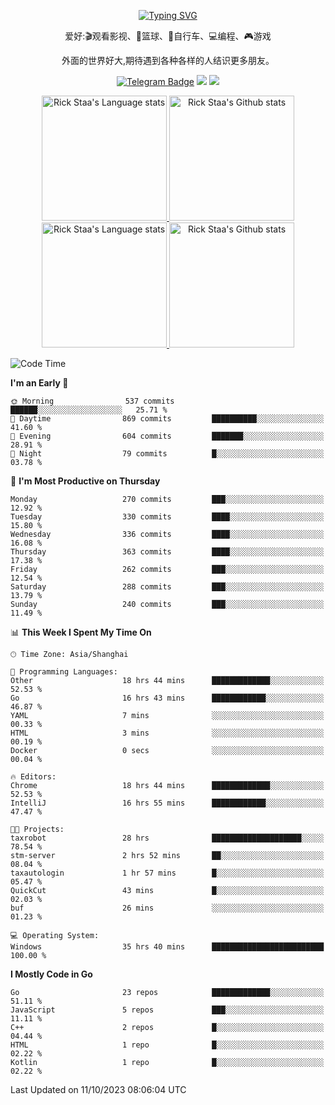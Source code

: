 <div align="center"> 

[![Typing SVG](https://readme-typing-svg.herokuapp.com?size=25&duration=2500&color=eeeeee&vCenter=true&width=200&height=40&lines=Hi+there+%F0%9F%91%8B%F0%9F%8F%BB;I'm+DanBai)](https://git.io/typing-svg)

爱好:🎬观看影视、🏀篮球、🚴自行车、💻编程、🎮游戏

外面的世界好大,期待遇到各种各样的人结识更多朋友。

[![Telegram Badge](https://img.shields.io/badge/-Telegram-blue?style=flat&logo=Telegram&logoColor=white)](https://t.me/danbai9420) 
[![](https://img.shields.io/badge/-Blog-brightgreen?style=flat&logo=Blogger&logoColor=white)](https://p00q.cn)
[![](https://img.shields.io/badge/-Email-red?style=flat&logo=Mail.Ru&logoColor=white)](mailto:danbai@88.com)
</div>

<!-- Light Mode -->
<div align="center"> 
<a href="https://github.com/anuraghazra/github-readme-stats#gh-light-mode-only">
<img height=200 src="https://github-readme-stats.vercel.app/api/top-langs/?username=danbai225&layout=compact&langs_count=10&hide_border=1&role=OWNER,COLLABORATOR#gh-light-mode-only" alt="Rick Staa's Language stats" />
</a>
<a href="https://github.com/anuraghazra/github-readme-stats#gh-light-mode-only">
<img height=200 src="https://github-readme-stats.vercel.app/api?username=danbai225&show_icons=true&count_private=true&line_height=28&hide_border=1&include_all_commits=true&card_width=450&role=OWNER,COLLABORATOR&exclude_repo=github-readme-stats#gh-light-mode-only" alt="Rick Staa's Github stats" />
</a>
</div>

<!-- Dark Mode -->
<div align="center"> 
<a href="https://github.com/anuraghazra/github-readme-stats#gh-dark-mode-only">
<img height=200 src="https://github-readme-stats.vercel.app/api/top-langs/?username=danbai225&layout=compact&langs_count=10&hide_border=1&role=OWNER,COLLABORATOR&theme=github_dark#gh-dark-mode-only" alt="Rick Staa's Language stats" />
</a>
<a href="https://github.com/anuraghazra/github-readme-stats#gh-dark-mode-only">
<img height=200 src="https://github-readme-stats.vercel.app/api?username=danbai225&show_icons=true&count_private=true&line_height=28&hide_border=1&include_all_commits=true&card_width=450&role=OWNER,COLLABORATOR&exclude_repo=github-readme-stats&theme=github_dark#gh-dark-mode-only" alt="Rick Staa's Github stats" />
</a>
</div>

<!--START_SECTION:waka-->
![Code Time](http://img.shields.io/badge/Code%20Time-1%2C246%20hrs%2011%20mins-blue)

**I'm an Early 🐤** 

```text
🌞 Morning                537 commits         ██████░░░░░░░░░░░░░░░░░░░   25.71 % 
🌆 Daytime                869 commits         ██████████░░░░░░░░░░░░░░░   41.60 % 
🌃 Evening                604 commits         ███████░░░░░░░░░░░░░░░░░░   28.91 % 
🌙 Night                  79 commits          █░░░░░░░░░░░░░░░░░░░░░░░░   03.78 % 
```
📅 **I'm Most Productive on Thursday** 

```text
Monday                   270 commits         ███░░░░░░░░░░░░░░░░░░░░░░   12.92 % 
Tuesday                  330 commits         ████░░░░░░░░░░░░░░░░░░░░░   15.80 % 
Wednesday                336 commits         ████░░░░░░░░░░░░░░░░░░░░░   16.08 % 
Thursday                 363 commits         ████░░░░░░░░░░░░░░░░░░░░░   17.38 % 
Friday                   262 commits         ███░░░░░░░░░░░░░░░░░░░░░░   12.54 % 
Saturday                 288 commits         ███░░░░░░░░░░░░░░░░░░░░░░   13.79 % 
Sunday                   240 commits         ███░░░░░░░░░░░░░░░░░░░░░░   11.49 % 
```


📊 **This Week I Spent My Time On** 

```text
🕑︎ Time Zone: Asia/Shanghai

💬 Programming Languages: 
Other                    18 hrs 44 mins      █████████████░░░░░░░░░░░░   52.53 % 
Go                       16 hrs 43 mins      ████████████░░░░░░░░░░░░░   46.87 % 
YAML                     7 mins              ░░░░░░░░░░░░░░░░░░░░░░░░░   00.33 % 
HTML                     3 mins              ░░░░░░░░░░░░░░░░░░░░░░░░░   00.19 % 
Docker                   0 secs              ░░░░░░░░░░░░░░░░░░░░░░░░░   00.04 % 

🔥 Editors: 
Chrome                   18 hrs 44 mins      █████████████░░░░░░░░░░░░   52.53 % 
IntelliJ                 16 hrs 55 mins      ████████████░░░░░░░░░░░░░   47.47 % 

🐱‍💻 Projects: 
taxrobot                 28 hrs              ████████████████████░░░░░   78.54 % 
stm-server               2 hrs 52 mins       ██░░░░░░░░░░░░░░░░░░░░░░░   08.04 % 
taxautologin             1 hr 57 mins        █░░░░░░░░░░░░░░░░░░░░░░░░   05.47 % 
QuickCut                 43 mins             █░░░░░░░░░░░░░░░░░░░░░░░░   02.03 % 
buf                      26 mins             ░░░░░░░░░░░░░░░░░░░░░░░░░   01.23 % 

💻 Operating System: 
Windows                  35 hrs 40 mins      █████████████████████████   100.00 % 
```

**I Mostly Code in Go** 

```text
Go                       23 repos            █████████████░░░░░░░░░░░░   51.11 % 
JavaScript               5 repos             ███░░░░░░░░░░░░░░░░░░░░░░   11.11 % 
C++                      2 repos             █░░░░░░░░░░░░░░░░░░░░░░░░   04.44 % 
HTML                     1 repo              █░░░░░░░░░░░░░░░░░░░░░░░░   02.22 % 
Kotlin                   1 repo              █░░░░░░░░░░░░░░░░░░░░░░░░   02.22 % 
```




 Last Updated on 11/10/2023 08:06:04 UTC
<!--END_SECTION:waka-->
